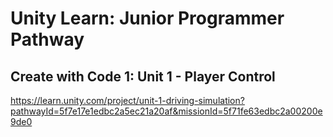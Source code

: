 # Unity Learn: Junior Programmer Pathway

## Create with Code 1: Unit 1 - Player Control

https://learn.unity.com/project/unit-1-driving-simulation?pathwayId=5f7e17e1edbc2a5ec21a20af&missionId=5f71fe63edbc2a00200e9de0

